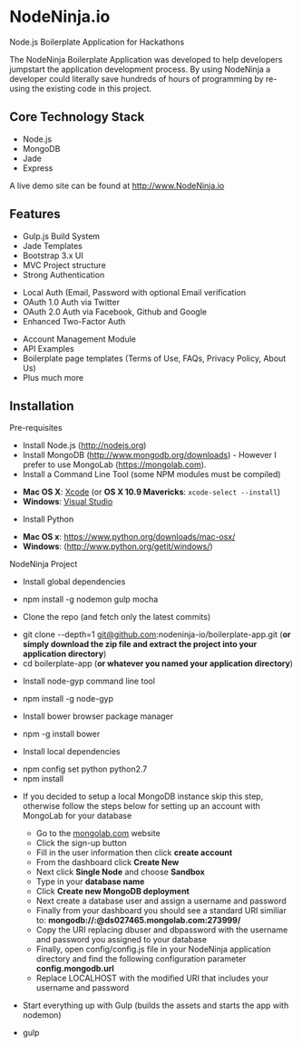 # NodeNinja.io 
Node.js Boilerplate Application for Hackathons

The NodeNinja Boilerplate Application was developed to help developers jumpstart the application development process. 
By using NodeNinja a developer could literally save hundreds of hours of programming by re-using the existing code in this project.

Core Technology Stack
---------------------

+ Node.js
+ MongoDB
+ Jade
+ Express

A live demo site can be found at http://www.NodeNinja.io


Features
--------

- Gulp.js Build System
- Jade Templates
- Bootstrap 3.x UI
- MVC Project structure
- Strong Authentication
 + Local Auth (Email, Password with optional Email verification
 + OAuth 1.0 Auth via Twitter
 + OAuth 2.0 Auth via Facebook, Github and Google
 + Enhanced Two-Factor Auth 
- Account Management Module
- API Examples
- Boilerplate page templates (Terms of Use, FAQs, Privacy Policy, About Us) 
- Plus much more
 
Installation
------------

Pre-requisites

+ Install Node.js (http://nodejs.org)
+ Install MongoDB (http://www.mongodb.org/downloads) - However I prefer to use MongoLab (https://mongolab.com). 
+ Install a Command Line Tool (some NPM modules must be compiled)
 - **Mac OS X**: [Xcode](https://itunes.apple.com/us/app/xcode/id497799835?mt=12) (or **OS X 10.9 Mavericks**: `xcode-select --install`)
 - **Windows**: [Visual Studio](http://www.visualstudio.com/downloads/download-visual-studio-vs#d-express-windows-8)
+ Install Python 
 - **Mac OS x**: https://www.python.org/downloads/mac-osx/
 - **Windows**: (http://www.python.org/getit/windows/)

NodeNinja Project

+ Install global dependencies
 - npm install -g nodemon gulp mocha

+ Clone the repo (and fetch only the latest commits)
 - git clone --depth=1 git@github.com:nodeninja-io/boilerplate-app.git (**or simply download the zip file and extract the    project into your application directory**)
 - cd boilerplate-app (**or whatever you named your application directory**)

+ Install node-gyp command line tool
 - npm install -g node-gyp

+ Install bower browser package manager
 - npm -g install bower
 
+ Install local dependencies
 - npm config set python python2.7
 - npm install

+ If you decided to setup a local MongoDB instance skip this step, otherwise follow the steps below for setting up an account with MongoLab for your database
  - Go to the  [mongolab.com](https://mongolab.com) website
  - Click the sign-up button
  - Fill in the user information then click **create account**
  - From the dashboard click **Create New**
  - Next click **Single Node** and choose **Sandbox**
  - Type in your **database name**
  - Click **Create new MongoDB deployment**
  - Next create a database user and assign a username and password
  - Finally from your dashboard you should see a standard URI similiar to: **mongodb://<dbuser>:<dbpassword>@ds027465.mongolab.com:273999/<dbname>**
  - Copy the URI replacing dbuser and dbpassword with the username and password you assigned to your database
  - Finally, open config/config.js file in your NodeNinja application directory and find the following configuration parameter **config.mongodb.url**
  - Replace LOCALHOST with the modified URI that includes your username and password

+ Start everything up with Gulp (builds the assets and starts the app with nodemon)
 - gulp




